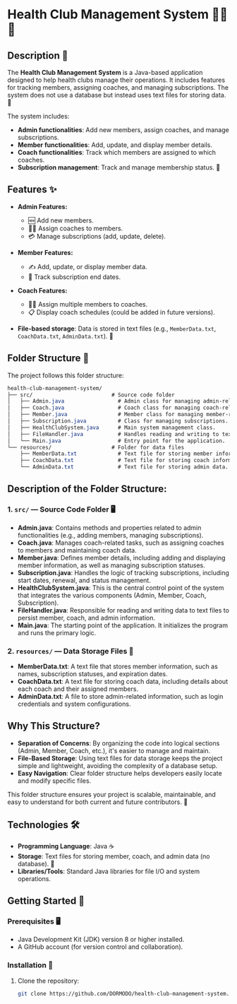 # Health Club Management System 🏋️‍♀️💪

## Description 📝
The **Health Club Management System** is a Java-based application designed to help health clubs manage their operations. It includes features for tracking members, assigning coaches, and managing subscriptions. The system does not use a database but instead uses text files for storing data. 📂

The system includes:
- **Admin functionalities**: Add new members, assign coaches, and manage subscriptions.
- **Member functionalities**: Add, update, and display member details.
- **Coach functionalities**: Track which members are assigned to which coaches.
- **Subscription management**: Track and manage membership status. 📅

## Features ✨
- **Admin Features:**
  - 🆕 Add new members.
  - 🏋️‍♀️ Assign coaches to members.
  - 💳 Manage subscriptions (add, update, delete).

- **Member Features:**
  - ✍️ Add, update, or display member data.
  - 📅 Track subscription end dates.

- **Coach Features:**
  - 🧑‍🏫 Assign multiple members to coaches.
  - 📋 Display coach schedules (could be added in future versions).

- **File-based storage**: Data is stored in text files (e.g., `MemberData.txt`, `CoachData.txt`, `AdminData.txt`). 📄

## Folder Structure 📁
The project follows this folder structure:
``` scss
health-club-management-system/
├── src/                         # Source code folder
│   ├── Admin.java                 # Admin class for managing admin-related tasks.
│   ├── Coach.java                 # Coach class for managing coach-related tasks.
│   ├── Member.java                # Member class for managing member-related tasks.
│   ├── Subscription.java          # Class for managing subscriptions.
│   ├── HealthClubSystem.java      # Main system management class.
│   ├── FileHandler.java           # Handles reading and writing to text files.
│   └── Main.java                  # Entry point for the application.
└── resources/                   # Folder for data files
    ├── MemberData.txt             # Text file for storing member information.
    ├── CoachData.txt              # Text file for storing coach information.
    └── AdminData.txt              # Text file for storing admin data.
```

## **Description of the Folder Structure:**

### **1. `src/`** — Source Code Folder 🖥️
- **Admin.java**: Contains methods and properties related to admin functionalities (e.g., adding members, managing subscriptions).
- **Coach.java**: Manages coach-related tasks, such as assigning coaches to members and maintaining coach data.
- **Member.java**: Defines member details, including adding and displaying member information, as well as managing subscription statuses.
- **Subscription.java**: Handles the logic of tracking subscriptions, including start dates, renewal, and status management.
- **HealthClubSystem.java**: This is the central control point of the system that integrates the various components (Admin, Member, Coach, Subscription).
- **FileHandler.java**: Responsible for reading and writing data to text files to persist member, coach, and admin information.
- **Main.java**: The starting point of the application. It initializes the program and runs the primary logic.

### **2. `resources/`** — Data Storage Files 💾
- **MemberData.txt**: A text file that stores member information, such as names, subscription statuses, and expiration dates.
- **CoachData.txt**: A text file for storing coach data, including details about each coach and their assigned members.
- **AdminData.txt**: A file to store admin-related information, such as login credentials and system configurations.

## Why This Structure?
- **Separation of Concerns**: By organizing the code into logical sections (Admin, Member, Coach, etc.), it's easier to manage and maintain.
- **File-Based Storage**: Using text files for data storage keeps the project simple and lightweight, avoiding the complexity of a database setup.
- **Easy Navigation**: Clear folder structure helps developers easily locate and modify specific files.

This folder structure ensures your project is scalable, maintainable, and easy to understand for both current and future contributors. 🚀


## Technologies 🛠️
- **Programming Language**: Java ☕
- **Storage**: Text files for storing member, coach, and admin data (no database). 📂
- **Libraries/Tools**: Standard Java libraries for file I/O and system operations.


## Getting Started 🚀

### Prerequisites 🖥️
- Java Development Kit (JDK) version 8 or higher installed.
- A GitHub account (for version control and collaboration).

### Installation 🔧
1. Clone the repository:
   ```bash
   git clone https://github.com/DORMODO/health-club-management-system.git
   ```
